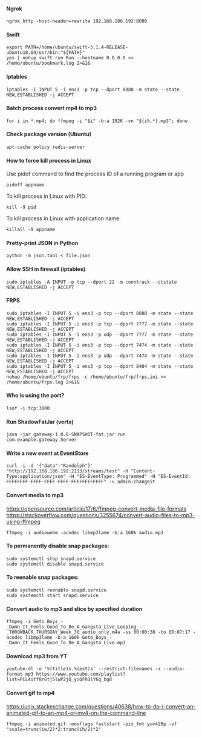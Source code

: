 #### Ngrok
```
ngrok http -host-header=rewrite 192.168.186.192:8080
```

#### Swift
```
export PATH=/home/ubuntu/swift-5.1.4-RELEASE-ubuntu18.04/usr/bin:"${PATH}"
yes | nohup swift run Run --hostname 0.0.0.0 >> /home/ubuntu/bookmark.log 2>&1&
```

#### Iptables
```
iptables -I INPUT 5 -i ens3 -p tcp --dport 8080 -m state --state NEW,ESTABLISHED -j ACCEPT
```

#### Batch process convert mp4 to mp3
```
for i in *.mp4; do ffmpeg -i "$i" -b:a 192K -vn "${i%.*}.mp3"; done
```

#### Check package version (Ubuntu)
```
apt-cache policy redis-server
```

#### How to force kill process in Linux
Use pidof command to find the process ID of a running program or app
```
pidoff appname
```
To kill process in Linux with PID:
```
kill -9 pid
```
To kill process in Linux with application name:
```
killall -9 appname
```

#### Pretty-print JSON in Python
```
python -m json.tool < file.json
```

#### Allow SSH in firewall (iptables)
```
sudo iptables -A INPUT -p tcp --dport 22 -m conntrack --ctstate NEW,ESTABLISHED -j ACCEPT
```

#### FRPS
```
sudo iptables -I INPUT 5 -i ens3 -p tcp --dport 8888 -m state --state NEW,ESTABLISHED -j ACCEPT
sudo iptables -I INPUT 5 -i ens3 -p tcp --dport 7777 -m state --state NEW,ESTABLISHED -j ACCEPT
sudo iptables -I INPUT 5 -i ens3 -p udp --dport 7777 -m state --state NEW,ESTABLISHED -j ACCEPT
sudo iptables -I INPUT 5 -i ens3 -p tcp --dport 7474 -m state --state NEW,ESTABLISHED -j ACCEPT
sudo iptables -I INPUT 5 -i ens3 -p udp --dport 7474 -m state --state NEW,ESTABLISHED -j ACCEPT
sudo iptables -I INPUT 5 -i ens3 -p tcp --dport 8484 -m state --state NEW,ESTABLISHED -j ACCEPT
nohup /home/ubuntu/frp/frps -c /home/ubuntu/frp/frps.ini >> /home/ubuntu/frps.log 2>&1&
```

#### Who is using the port?
```
lsof -i tcp:3000 
```

#### Run ShadowFatJar (vertx)
```
java -jar gateway-1.0.0-SNAPSHOT-fat.jar run com.example.gateway.Server
```

#### Write a new event at EventStore
```
curl -i -d '{"data":"Randolph"}' "http://192.168.186.192:2113/streams/test" -H "Content-Type:application/json" -H "ES-EventType: Programmed" -H "ES-EventId: FFFFFFFF-FFFF-FFFF-FFFF-FFFFFFFFFFFF" -u admin:changeit
```

#### Convert media to mp3
https://opensource.com/article/17/6/ffmpeg-convert-media-file-formats
https://stackoverflow.com/questions/3255674/convert-audio-files-to-mp3-using-ffmpeg
```
ffmpeg -i audiowebm -acodec libmp3lame -b:a 160k audio.mp3
```

#### To permanently disable snap packages:
```
sudo systemctl stop snapd.service
sudo systemctl disable snapd.service
```

#### To reenable snap packages:
```
sudo systemctl reenable snapd.service
sudo systemctl start snapd.service
```

#### Convert audio to mp3 and slice by specified duration
```
ffmpeg -i Geto_Boys_-_Damn_It_Feels_Good_To_Be_A_Gangsta_Live_Looping_--_THROWBACK_THURSDAY_Week_30_audio_only.m4a -ss 00:00:38 -to 00:07:17 -acodec libmp3lame -b:a 160k Geto_Boys_-_Damn_It_Feels_Good_To_Be_A_Gangsta_Live.mp3
```

#### Download mp3 from YT
```
youtube-dl -o '%(title)s.%(ext)s' --restrict-filenames -x --audio-format mp3 https://www.youtube.com/playlist?list=PLL4itf8rGtj5lwP2jQ_yuQFhDlY6q_bg8
```

#### Convert gif to mp4
https://unix.stackexchange.com/questions/40638/how-to-do-i-convert-an-animated-gif-to-an-mp4-or-mv4-on-the-command-line
```
ffmpeg -i animated.gif -movflags faststart -pix_fmt yuv420p -vf "scale=trunc(iw/2)*2:trunc(ih/2)*2"
```